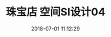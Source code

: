---
title: 珠宝店 空间SI设计04
tags:
  - 设计
  - 珠宝
  - 珠宝空间设计
keywords:
  - 设计
  - 珠宝
  - 珠宝空间设计
date: 2018-07-01 11:12:29
categories: 空间设计
image: /assets/perciosa04/03.jpg
photo:
  - /assets/perciosa04/01.jpg
  - /assets/perciosa04/02.jpg
  - /assets/perciosa04/03.jpg
  - /assets/perciosa04/04.jpg
  - /assets/perciosa04/05.jpg
  - /assets/perciosa04/06.jpg
---